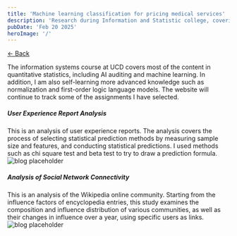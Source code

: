 ```yaml
--- 
title: 'Machine learning classification for pricing medical services'
description: 'Research during Information and Statistic college, covering advanced statistical applications such as data prediction, chi square tests, and the use of ERGM etc.'
pubDate: 'Feb 20 2025'
heroImage: '/'
--- 
```


<a href="javascript:history.back()" class="back-button">← Back</a>


The information systems course at UCD covers most of the content in quantitative statistics, including AI auditing and machine learning. In addition, I am also self-learning more advanced knowledge such as normalization and first-order logic language models. The website will continue to track some of the assignments I have selected.

##### User Experience Report Analysis

This is an analysis of user experience reports. The analysis covers the process of selecting statistical prediction methods by measuring sample size and features, and conducting statistical predictions. I used methods such as chi square test and beta test to try to draw a prediction formula.
![blog placeholder](/academy1.png)


##### Analysis of Social Network Connectivity

This is an analysis of the Wikipedia online community. Starting from the influence factors of encyclopedia entries, this study examines the composition and influence distribution of various communities, as well as their changes in influence over a year, using specific users as links.
![blog placeholder](/academy2.png)
